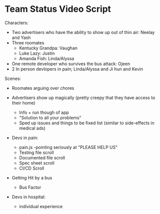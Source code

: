# Team Status Video Script

Characters:
- Two advertisers who have the ability to show up out of thin air: Neelay and Yash
- Three roomates
  - Kentucky Grandpa: Vaughan
  - Luke Lazy: Justin
  - Amanda Fish: Linda/Alyssa
- One remote developer who survives the bus attack: Ojeen
- 2 In person devlopers in pain; Linda/Alyssa and Ji hun and Kevin

Scenes:
- Roomates arguing over chores

- Advertisers show up magically (pretty creepy that they have access to their home)
  - Info + run though of app
  - "Solution to all your problems"
  - Sped up issues and things to be fixed list (similar to side-effects in medical ads)
  
- Devs in pain:
  - pain.js  -pointing seriously at "PLEASE HELP US"
  - Testing file scroll
  - Documented file scroll
  - Spec sheet scroll
  - CI/CD Scroll
  
- Getting Hit by a bus
  - Bus Factor

- Devs in hospital:
  - individual experience
